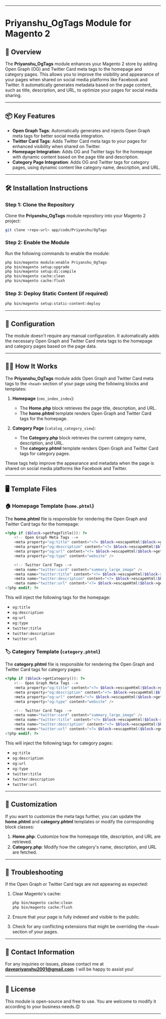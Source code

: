 
---

# Priyanshu_OgTags Module for Magento 2

## 🚀 Overview

The **Priyanshu_OgTags** module enhances your Magento 2 store by adding Open Graph (OG) and Twitter Card meta tags to the homepage and category pages. This allows you to improve the visibility and appearance of your pages when shared on social media platforms like Facebook and Twitter. It automatically generates metadata based on the page content, such as title, description, and URL, to optimize your pages for social media sharing.

---

## 📦 Key Features

- **Open Graph Tags**: Automatically generates and injects Open Graph meta tags for better social media integration.
- **Twitter Card Tags**: Adds Twitter Card meta tags to your pages for enhanced visibility when shared on Twitter.
- **Homepage Integration**: Adds OG and Twitter tags for the homepage with dynamic content based on the page title and description.
- **Category Page Integration**: Adds OG and Twitter tags for category pages, using dynamic content like category name, description, and URL.

---

## 🛠️ Installation Instructions

### Step 1: Clone the Repository

Clone the **Priyanshu_OgTags** module repository into your Magento 2 project:

```bash
git clone <repo-url> app/code/Priyanshu/OgTags
```

### Step 2: Enable the Module

Run the following commands to enable the module:

```bash
php bin/magento module:enable Priyanshu_OgTags
php bin/magento setup:upgrade
php bin/magento setup:di:compile
php bin/magento cache:clean
php bin/magento cache:flush
```

### Step 3: Deploy Static Content (if required)

```bash
php bin/magento setup:static-content:deploy
```

---

## 📑 Configuration

The module doesn't require any manual configuration. It automatically adds the necessary Open Graph and Twitter Card meta tags to the homepage and category pages based on the page data.

---

## 🧑‍💻 How It Works

The **Priyanshu_OgTags** module adds Open Graph and Twitter Card meta tags to the `<head>` section of your page using the following blocks and templates:

1. **Homepage** (`cms_index_index`):
   - The **Home.php** block retrieves the page title, description, and URL.
   - The **home.phtml** template renders Open Graph and Twitter Card tags for the homepage.

2. **Category Page** (`catalog_category_view`):
   - The **Category.php** block retrieves the current category name, description, and URL.
   - The **category.phtml** template renders Open Graph and Twitter Card tags for category pages.

These tags help improve the appearance and metadata when the page is shared on social media platforms like Facebook and Twitter.

---

## 🖥️ Template Files

### 🏠 Homepage Template (`home.phtml`)

The **home.phtml** file is responsible for rendering the Open Graph and Twitter Card tags for the homepage:

```php
<?php if ($block->getPageTitle()): ?>
    <!-- Open Graph Meta Tags -->
    <meta property="og:title" content="<?= $block->escapeHtml($block->getPageTitle()); ?>" />
    <meta property="og:description" content="<?= $block->escapeHtml($block->getPageDescription() ); ?>" />
    <meta property="og:url" content="<?= $block->escapeHtml($block->getPageUrl()); ?>" />
    <meta property="og:type" content="website" />

    <!-- Twitter Card Tags -->
    <meta name="twitter:card" content="summary_large_image" />
    <meta name="twitter:title" content="<?= $block->escapeHtml($block->getPageTitle()); ?>" />
    <meta name="twitter:description" content="<?= $block->escapeHtml($block->getPageDescription()); ?>" />
    <meta name="twitter:url" content="<?= $block->escapeHtml($block->getPageUrl()); ?>" />
<?php endif; ?>
```

This will inject the following tags for the homepage:

- `og:title`
- `og:description`
- `og:url`
- `og:type`
- `twitter:title`
- `twitter:description`
- `twitter:url`

### 🏷️ Category Template (`category.phtml`)

The **category.phtml** file is responsible for rendering the Open Graph and Twitter Card tags for category pages:

```php
<?php if ($block->getCategory()): ?>
    <!-- Open Graph Meta Tags -->
    <meta property="og:title" content="<?= $block->escapeHtml($block->getCategoryName()); ?>" />
    <meta property="og:description" content="<?= $block->escapeHtml($block->getCategoryDescription()); ?>" />
    <meta property="og:url" content="<?= $block->escapeHtml($block->getCategoryUrl()); ?>" />
    <meta property="og:type" content="website" />

    <!-- Twitter Card Tags -->
    <meta name="twitter:card" content="summary_large_image" />
    <meta name="twitter:title" content="<?= $block->escapeHtml($block->getCategoryName()); ?>" />
    <meta name="twitter:description" content="<?= $block->escapeHtml($block->getCategoryDescription()); ?>" />
    <meta name="twitter:url" content="<?= $block->escapeHtml($block->getCategoryUrl()); ?>" />
<?php endif; ?>
```

This will inject the following tags for category pages:

- `og:title`
- `og:description`
- `og:url`
- `og:type`
- `twitter:title`
- `twitter:description`
- `twitter:url`

---

## 🧩 Customization

If you want to customize the meta tags further, you can update the **home.phtml** and **category.phtml** templates or modify the corresponding block classes:

1. **Home.php**: Customize how the homepage title, description, and URL are retrieved.
2. **Category.php**: Modify how the category's name, description, and URL are fetched.

---

## 🔧 Troubleshooting

If the Open Graph or Twitter Card tags are not appearing as expected:

1. Clear Magento's cache:

   ```bash
   php bin/magento cache:clean
   php bin/magento cache:flush
   ```

2. Ensure that your page is fully indexed and visible to the public.
3. Check for any conflicting extensions that might be overriding the `<head>` section of your pages.

---

## 👥 Contact Information

For any inquiries or issues, please contact me at **[davepriyanshu2001@gmail.com](mailto:davepriyanshu2001@gmail.com)**. I will be happy to assist you!

---

## 🔑 License

This module is open-source and free to use. You are welcome to modify it according to your business needs.😊

---

